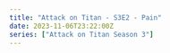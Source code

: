 ```yaml
---
title: "Attack on Titan - S3E2 - Pain"
date: 2023-11-06T23:22:00Z
series: ["Attack on Titan Season 3"]
---
```



<mux-player stream-type="on-demand"
  src="https://kp3d-my.sharepoint.com/personal/ryoo_kp3d_onmicrosoft_com/_layouts/15/download.aspx?share=EUAcBLgrMX1OuC8NKx4B238BVEf-bXEkFITpmEw2r4gQeg" prefer-playback="mse" controls>
  </mux-player>
  
  
  <script src="https://cdn.jsdelivr.net/npm/@mux/mux-player"></script>
  
 <script type="application/ld+json">
 {
  "@context": "https://schema.org/",
  "@type": "VideoObject",
  "name": "Attack on Titan - S3E2 - Pain",
  "contentUrl": "https://stream.mux.com/rqO3ZpJrM01JxWtjB8lAzF5npUFQ8f1K8LE7p02rmyhCM.m3u8",
  "thumbnailUrl": "https://www.themoviedb.org/t/p/original/rstHtpbEIoHnmxvsbNH7UlEPeEP.jpg?width=314&fit_mode=preserve&time=25",
  "uploadDate": "2023-11-06T23:22:00Z",
}

</script>

